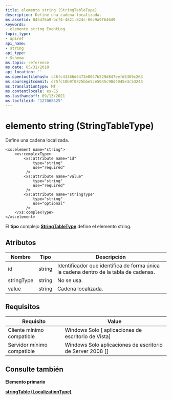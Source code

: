 ```yaml
---
title: elemento string (StringTableType)
description: Define una cadena localizada.
ms.assetid: 845476a9-bcf4-4821-824c-06c9a9f64649
keywords:
- elemento string EventLog
topic_type:
- apiref
api_name:
- string
api_type:
- Schema
ms.topic: reference
ms.date: 05/31/2018
api_location: ''
ms.openlocfilehash: c46fc43366d6472e8047b529d847eefd5369c263
ms.sourcegitcommit: d75fc10b9f0825bbe5ce5045c90d4045e3c53243
ms.translationtype: MT
ms.contentlocale: es-ES
ms.lasthandoff: 09/13/2021
ms.locfileid: "127068525"
---
```

# <a name="string-stringtabletype-element"></a>elemento string (StringTableType)

Define una cadena localizada.

``` syntax
<xs:element name="string">
    <xs:complexType>
        <xs:attribute name="id"
            type="string"
            use="required"
         />
        <xs:attribute name="value"
            type="string"
            use="required"
         />
        <xs:attribute name="stringType"
            type="string"
            use="optional"
         />
    </xs:complexType>
</xs:element>
```

El **tipo** complejo [**StringTableType**](eventmanifestschema-stringtabletype-complextype.md) define el elemento string.

## <a name="attributes"></a>Atributos



| Nombre       | Tipo   | Descripción                                                                           |
|------------|--------|---------------------------------------------------------------------------------------|
| id         | string | Identificador que identifica de forma única la cadena dentro de la tabla de cadenas.<br/> |
| stringType | string | No se usa.<br/>                                                                  |
| value      | string | Cadena localizada.<br/>                                                      |



## <a name="requirements"></a>Requisitos



| Requisito | Value |
|-------------------------------------|------------------------------------------------------|
| Cliente mínimo compatible<br/> | Windows Solo \[ aplicaciones de escritorio de Vista\]<br/>       |
| Servidor mínimo compatible<br/> | Windows Solo aplicaciones de escritorio de Server 2008 \[\]<br/> |



## <a name="see-also"></a>Consulte también

<dl> <dt>

**Elemento primario**
</dt> <dt>

[**stringTable (LocalizationType)**](eventmanifestschema-stringtable-localizationtype-element.md)
</dt> </dl>

 

 





